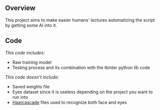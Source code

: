 ## Overview
This project aims to make easier humans' lectures automatizing  the script by getting some AI into it.
## Code
_This code includes:_
- Raw training model
- Testing process and its combination with the tkinter python lib code

_This code doesn't include:_
- Saved weights file
- Eyes dataset since it is useless depending on the project you want to run into
- [Haarcascade](https://github.com/opencv/opencv/tree/master/data/haarcascades) files used to recognize both face and eyes
